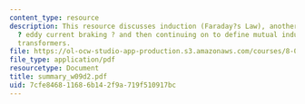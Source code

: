 ```yaml
---
content_type: resource
description: This resource discusses induction (Faraday?s Law), another application
  ? eddy current braking ? and then continuing on to define mutual inductance and
  transformers.
file: https://ol-ocw-studio-app-production.s3.amazonaws.com/courses/8-02t-electricity-and-magnetism-spring-2005/7cfe846811686b142f9a719f510917bc_summary_w09d2.pdf
file_type: application/pdf
resourcetype: Document
title: summary_w09d2.pdf
uid: 7cfe8468-1168-6b14-2f9a-719f510917bc
---
```

